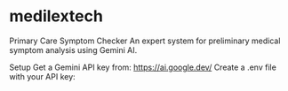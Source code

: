 # medilextech

Primary Care Symptom Checker
An expert system for preliminary medical symptom analysis using Gemini AI.

Setup
Get a Gemini API key from: https://ai.google.dev/
Create a .env file with your API key:
